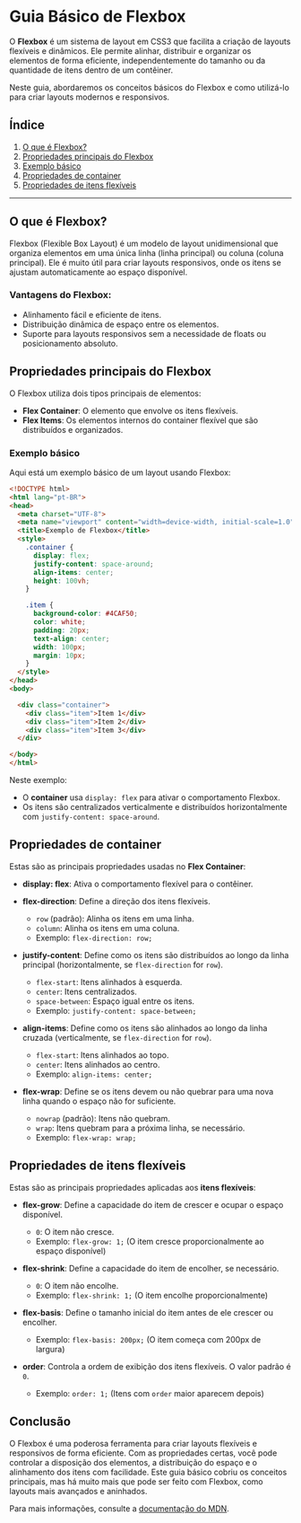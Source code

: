 # Guia Básico de Flexbox

O **Flexbox** é um sistema de layout em CSS3 que facilita a criação de layouts flexíveis e dinâmicos. Ele permite alinhar, distribuir e organizar os elementos de forma eficiente, independentemente do tamanho ou da quantidade de itens dentro de um contêiner.

Neste guia, abordaremos os conceitos básicos do Flexbox e como utilizá-lo para criar layouts modernos e responsivos.

## Índice

1. [O que é Flexbox?](#o-que-é-flexbox)
2. [Propriedades principais do Flexbox](#propriedades-principais-do-flexbox)
3. [Exemplo básico](#exemplo-básico)
4. [Propriedades de container](#propriedades-de-container)
5. [Propriedades de itens flexíveis](#propriedades-de-itens-flexíveis)

---

## O que é Flexbox?

Flexbox (Flexible Box Layout) é um modelo de layout unidimensional que organiza elementos em uma única linha (linha principal) ou coluna (coluna principal). Ele é muito útil para criar layouts responsivos, onde os itens se ajustam automaticamente ao espaço disponível.

### Vantagens do Flexbox:
- Alinhamento fácil e eficiente de itens.
- Distribuição dinâmica de espaço entre os elementos.
- Suporte para layouts responsivos sem a necessidade de floats ou posicionamento absoluto.

## Propriedades principais do Flexbox

O Flexbox utiliza dois tipos principais de elementos:

- **Flex Container**: O elemento que envolve os itens flexíveis.
- **Flex Items**: Os elementos internos do container flexível que são distribuídos e organizados.

### Exemplo básico

Aqui está um exemplo básico de um layout usando Flexbox:

```html
<!DOCTYPE html>
<html lang="pt-BR">
<head>
  <meta charset="UTF-8">
  <meta name="viewport" content="width=device-width, initial-scale=1.0">
  <title>Exemplo de Flexbox</title>
  <style>
    .container {
      display: flex;
      justify-content: space-around;
      align-items: center;
      height: 100vh;
    }

    .item {
      background-color: #4CAF50;
      color: white;
      padding: 20px;
      text-align: center;
      width: 100px;
      margin: 10px;
    }
  </style>
</head>
<body>

  <div class="container">
    <div class="item">Item 1</div>
    <div class="item">Item 2</div>
    <div class="item">Item 3</div>
  </div>

</body>
</html>
```

Neste exemplo:
- O **container** usa `display: flex` para ativar o comportamento Flexbox.
- Os itens são centralizados verticalmente e distribuídos horizontalmente com `justify-content: space-around`.

## Propriedades de container

Estas são as principais propriedades usadas no **Flex Container**:

- **display: flex**: Ativa o comportamento flexível para o contêiner.
- **flex-direction**: Define a direção dos itens flexíveis.
  - `row` (padrão): Alinha os itens em uma linha.
  - `column`: Alinha os itens em uma coluna.
  - Exemplo: `flex-direction: row;`

- **justify-content**: Define como os itens são distribuídos ao longo da linha principal (horizontalmente, se `flex-direction` for `row`).
  - `flex-start`: Itens alinhados à esquerda.
  - `center`: Itens centralizados.
  - `space-between`: Espaço igual entre os itens.
  - Exemplo: `justify-content: space-between;`

- **align-items**: Define como os itens são alinhados ao longo da linha cruzada (verticalmente, se `flex-direction` for `row`).
  - `flex-start`: Itens alinhados ao topo.
  - `center`: Itens alinhados ao centro.
  - Exemplo: `align-items: center;`

- **flex-wrap**: Define se os itens devem ou não quebrar para uma nova linha quando o espaço não for suficiente.
  - `nowrap` (padrão): Itens não quebram.
  - `wrap`: Itens quebram para a próxima linha, se necessário.
  - Exemplo: `flex-wrap: wrap;`

## Propriedades de itens flexíveis

Estas são as principais propriedades aplicadas aos **itens flexíveis**:

- **flex-grow**: Define a capacidade do item de crescer e ocupar o espaço disponível.
  - `0`: O item não cresce.
  - Exemplo: `flex-grow: 1;` (O item cresce proporcionalmente ao espaço disponível)

- **flex-shrink**: Define a capacidade do item de encolher, se necessário.
  - `0`: O item não encolhe.
  - Exemplo: `flex-shrink: 1;` (O item encolhe proporcionalmente)

- **flex-basis**: Define o tamanho inicial do item antes de ele crescer ou encolher.
  - Exemplo: `flex-basis: 200px;` (O item começa com 200px de largura)

- **order**: Controla a ordem de exibição dos itens flexíveis. O valor padrão é `0`.
  - Exemplo: `order: 1;` (Itens com `order` maior aparecem depois)

## Conclusão

O Flexbox é uma poderosa ferramenta para criar layouts flexíveis e responsivos de forma eficiente. Com as propriedades certas, você pode controlar a disposição dos elementos, a distribuição do espaço e o alinhamento dos itens com facilidade. Este guia básico cobriu os conceitos principais, mas há muito mais que pode ser feito com Flexbox, como layouts mais avançados e aninhados.

Para mais informações, consulte a [documentação do MDN](https://developer.mozilla.org/en-US/docs/Web/CSS/CSS_Flexible_Box_Layout).

